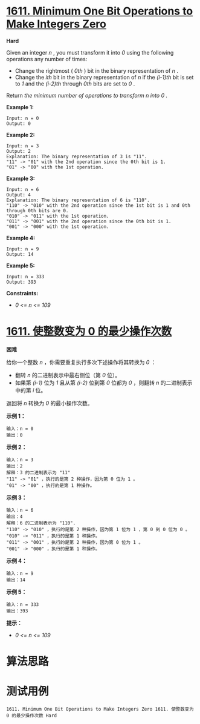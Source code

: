 # [1611. Minimum One Bit Operations to Make Integers Zero][enTitle]

**Hard**

Given an integer  *n* , you must transform it into  *0*  using the following operations any number of times:

- Change the rightmost ( *0th* ) bit in the binary representation of  *n* . 
- Change the  *ith*  bit in the binary representation of  *n*  if the  *(i-1)th*  bit is set to  *1*  and the  *(i-2)th*  through  *0th*  bits are set to  *0* .

Return  *the minimum number of operations to transform*  *n*  *into*  *0*  *.* 



**Example 1:** 

```
Input: n = 0
Output: 0

```

**Example 2:** 

```
Input: n = 3
Output: 2
Explanation: The binary representation of 3 is "11".
"11" -> "01" with the 2nd operation since the 0th bit is 1.
"01" -> "00" with the 1st operation.

```

**Example 3:** 

```
Input: n = 6
Output: 4
Explanation: The binary representation of 6 is "110".
"110" -> "010" with the 2nd operation since the 1st bit is 1 and 0th through 0th bits are 0.
"010" -> "011" with the 1st operation.
"011" -> "001" with the 2nd operation since the 0th bit is 1.
"001" -> "000" with the 1st operation.

```

**Example 4:** 

```
Input: n = 9
Output: 14

```

**Example 5:** 

```
Input: n = 333
Output: 393

```



**Constraints:** 

-  *0 <= n <= 109* 


# [1611. 使整数变为 0 的最少操作次数][cnTitle]

**困难**

给你一个整数  *n* ，你需要重复执行多次下述操作将其转换为  *0*  ：

- 翻转  *n*  的二进制表示中最右侧位（第  *0*  位）。 
- 如果第  *(i-1)*  位为  *1*  且从第  *(i-2)*  位到第  *0*  位都为  *0* ，则翻转  *n*  的二进制表示中的第  *i*  位。

返回将  *n*  转换为  *0*  的最小操作次数。



**示例 1：** 

```
输入：n = 0
输出：0

```

**示例 2：** 

```
输入：n = 3
输出：2
解释：3 的二进制表示为 "11"
"11" -> "01" ，执行的是第 2 种操作，因为第 0 位为 1 。
"01" -> "00" ，执行的是第 1 种操作。

```

**示例 3：** 

```
输入：n = 6
输出：4
解释：6 的二进制表示为 "110".
"110" -> "010" ，执行的是第 2 种操作，因为第 1 位为 1 ，第 0 到 0 位为 0 。
"010" -> "011" ，执行的是第 1 种操作。
"011" -> "001" ，执行的是第 2 种操作，因为第 0 位为 1 。
"001" -> "000" ，执行的是第 1 种操作。

```

**示例 4：** 

```
输入：n = 9
输出：14

```

**示例 5：** 

```
输入：n = 333
输出：393

```



**提示：** 

-  *0 <= n <= 109* 




# 算法思路

# 测试用例
```
1611. Minimum One Bit Operations to Make Integers Zero 1611. 使整数变为 0 的最少操作次数 Hard
```

[enTitle]: https://leetcode.com/problems/minimum-one-bit-operations-to-make-integers-zero/
[cnTitle]: https://leetcode-cn.com/problems/minimum-one-bit-operations-to-make-integers-zero/
